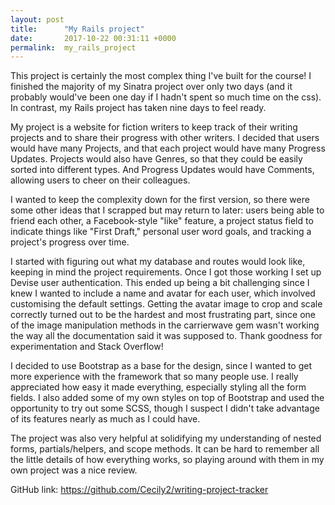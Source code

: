 ```yaml
---
layout: post
title:      "My Rails project"
date:       2017-10-22 00:31:11 +0000
permalink:  my_rails_project
---
```


This project is certainly the most complex thing I've built for the course! I finished the majority of my Sinatra project over only two days (and it probably would've been one day if I hadn't spent so much time on the css). In contrast, my Rails project has taken nine days to feel ready.

My project is a website for fiction writers to keep track of their writing projects and to share their progress with other writers. I decided that users would have many Projects, and that each project would have many Progress Updates. Projects would also have Genres, so that they could be easily sorted into different types. And Progress Updates would have Comments, allowing users to cheer on their colleagues.

I wanted to keep the complexity down for the first version, so there were some other ideas that I scrapped but may return to later: users being able to friend each other, a Facebook-style "like" feature, a project status field to indicate things like "First Draft," personal user word goals, and tracking a project's progress over time.

I started with figuring out what my database and routes would look like, keeping in mind the project requirements. Once I got those working I set up Devise user authentication. This ended up being a bit challenging since I knew I wanted to include a name and avatar for each user, which involved customising the default settings. Getting the avatar image to crop and scale correctly turned out to be the hardest and most frustrating part, since one of the image manipulation methods in the carrierwave gem wasn't working the way all the documentation said it was supposed to. Thank goodness for experimentation and Stack Overflow!

I decided to use Bootstrap as a base for the design, since I wanted to get more experience with the framework that so many people use. I really appreciated how easy it made everything, especially styling all the form fields. I also added some of my own styles on top of Bootstrap and used the opportunity to try out some SCSS, though I suspect I didn't take advantage of its features nearly as much as I could have.

The project was also very helpful at solidifying my understanding of nested forms, partials/helpers, and scope methods. It can be hard to remember all the little details of how everything works, so playing around with them in my own project was a nice review.

GitHub link: https://github.com/Cecily2/writing-project-tracker
